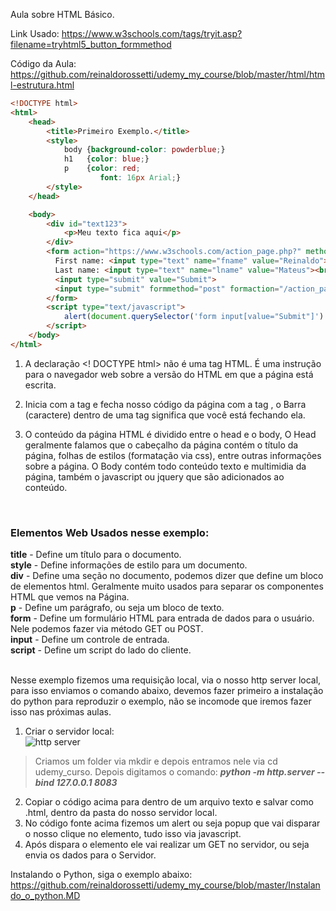 
Aula sobre HTML Básico.

Link Usado:
https://www.w3schools.com/tags/tryit.asp?filename=tryhtml5_button_formmethod

Código da Aula:
https://github.com/reinaldorossetti/udemy_my_course/blob/master/html/html-estrutura.html

```HTML
<!DOCTYPE html>
<html>
    <head>
        <title>Primeiro Exemplo.</title>
        <style>
            body {background-color: powderblue;}
            h1   {color: blue;}
            p    {color: red;
                    font: 16px Arial;}
        </style>
    </head>

    <body>
        <div id="text123">
            <p>Meu texto fica aqui</p>
        </div>
        <form action="https://www.w3schools.com/action_page.php?" method="get">
          First name: <input type="text" name="fname" value="Reinaldo"><br>
          Last name: <input type="text" name="lname" value="Mateus"><br>
          <input type="submit" value="Submit">
          <input type="submit" formmethod="post" formaction="/action_page_post.php" value="Submit using POST">
        </form>
        <script type="text/javascript">
            alert(document.querySelector('form input[value="Submit"]').click())
        </script>
    </body>
</html>
```

1. A declaração <! DOCTYPE html> não é uma tag HTML. É uma instrução para o navegador web sobre a versão do HTML em que a página está escrita.

2. Inicia com a tag <html> e fecha nosso código da página com a tag </html>, o Barra (caractere)  dentro de uma tag significa que você está fechando ela.

3. O conteúdo da página HTML é dividido entre o head e o body, O Head geralmente falamos que o cabeçalho da página contém o título da página, folhas de estilos (formatação via css), entre outras informações sobre a página.
O Body contém todo conteúdo texto e multimidia da página, também o javascript ou jquery que são adicionados ao conteúdo.
<br/>

### **Elementos Web Usados nesse exemplo:**

**title** - Define um título para o documento.  
**style** - Define informações de estilo para um documento.  
**div** - Define uma seção no documento, podemos dizer que define um bloco de elementos html. Geralmente muito usados para separar os componentes HTML que vemos na Página.  
**p** - Define um parágrafo, ou seja um bloco de texto.  
**form** - Define um formulário HTML para entrada de dados para o usuário. Nele podemos fazer via método GET ou POST.  
**input** - Define um controle de entrada.  
**script** - Define um script do lado do cliente.  

<br/>
Nesse exemplo fizemos uma requisição local, via o nosso http server local, para isso enviamos o comando abaixo, devemos fazer primeiro a instalação do python para reproduzir o exemplo, não se incomode que iremos fazer isso nas próximas aulas.<br/>

1. Criar o servidor local: <br/>
![http server](https://github.com/reinaldorossetti/udemy_my_course/blob/master/imagens/serverPython.png)
> Criamos um folder via mkdir e depois entramos nele via cd udemy_curso. 
> Depois digitamos o comando: ***python -m http.server --bind 127.0.0.1 8083***

2. Copiar o código acima para dentro de um arquivo texto e salvar como .html, dentro da pasta do nosso servidor local.  
3. No código fonte acima fizemos um alert ou seja popup que vai disparar o nosso clique no elemento, tudo isso via javascript.  
4. Após dispara o elemento ele vai realizar um GET no servidor, ou seja envia os dados para o Servidor.  

Instalando o Python, siga o exemplo abaixo:
https://github.com/reinaldorossetti/udemy_my_course/blob/master/Instalando_o_python.MD
